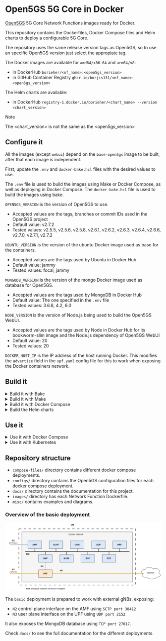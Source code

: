 # Open5GS 5G Core in Docker

[Open5GS](https://github.com/open5gs/open5gs) 5G Core Network Functions images ready for Docker.

This repository contains the Dockerfiles, Docker Compose files and Helm charts to deploy a configurable 5G Core.

The repository uses the same release version tags as Open5GS, so to use an specific Open5GS version just select the appropiate tag.

The Docker images are available for `amd64/x86-64` and `arm64/v8`:
- in DockerHub `borieher/<nf_name>:<open5gs_version>`
- in GitHub Container Registry `ghcr.io/borjis131/<nf_name>:<open5gs_version>`

The Helm charts are available:
- in DockerHub `registry-1.docker.io/borieher/<chart_name> --version <chart_version>`

> [!NOTE]
> The <chart_version> is not the same as the <open5gs_version>

## Configure it

All the images (except `webui`) depend on the `base-open5gs` image to be built, after that each image is independent.

First, update the `.env` and `docker-bake.hcl` files with the desired values to use.

The `.env` file is used to build the images using Make or Docker Compose, as well as deploying in Docker Compose. The `docker-bake.hcl` file is used to build the images using bake.

`OPEN5GS_VERSION` is the version of Open5GS to use.
- Accepted values are the tags, branches or commit IDs used in the Open5GS project
- Default value: v2.7.2
- Tested values: v2.5.5, v2.5.6, v2.5.8, v2.6.1, v2.6.2, v2.6.3, v2.6.4, v2.6.6, v2.7.0, v2.7.1, v2.7.2

`UBUNTU_VERSION` is the version of the ubuntu Docker image used as base for the containers.
- Accepted values are the tags used by Ubuntu in Docker Hub
- Default value: jammy
- Tested values: focal, jammy

`MONGODB_VERSION` is the version of the mongo Docker image used as database for Open5GS.
- Accepted values are the tags used by MongoDB in Docker Hub
- Default value: The one specified in the `.env` file
- Tested values: 3.6.8, 4.2, 6.0

`NODE_VERSION` is the version of Node.js being used to build the Open5GS WebUI.
- Accepted values are the tags used by Node in Docker Hub for its bookworm-slim image and the Node.js dependency of Open5GS WebUI
- Default value: 20
- Tested values: 20

`DOCKER_HOST_IP` is the IP address of the host running Docker. This modifies the `advertise` field in the `upf.yaml` config file for this to work when exposing the Docker containers network.

## Build it

<details>
<summary>Build it with Bake</summary>

> Tip: This is the recommended way to build the project, you can build the images all at once with a single command taking advantage of docker buildx parallelism

> Note: This method uses the `docker-bake.hcl` file and requires `docker-buildx-plugin`

From the top level directory of the repository run:
```bash
docker buildx bake
```

</details>
<details>
<summary>Build it with Make</summary>

> Note: This method uses the `Makefile` and `.env` files

From the top level directory of the repository run the following to create the `base-open5gs` image and all the Network Function images:
```bash
make all
```

This will take a while.

</details>
<details>
<summary>Build it with Docker Compose</summary>

> Note: This method uses the `Makefile`, `.env` and `docker-compose.yaml` files

Some deployments have the build instructions for the images (like the `basic` deployment), only depending of the `base-open5gs` image. Some other deployments download the images needed from container registries like Docker Hub or GitHub Container Registry (like the `network-slicing` deployment).

First create the `base-open5gs` image, from the top level directory of the repository run:
```bash
make base-open5gs
```

Then select the appropiate deployment (`basic`, `scp-model-d` or `roaming`). From the top level directory of the repository, run:
```bash
# Example using the basic deployment
docker compose -f compose-files/basic/docker-compose.yaml --env-file=.env up -d
```

This command builds all the images for the deployment selected and then runs the deployment.

</details>
<details>
<summary>Build the Helm charts</summary>

Use the following commands inside the `helm/` directory.

First retrieve the dependencies of each chart individually, the `open5gs` chart must be the latest one, cause it depends on all the other charts:
```bash
helm dependency build ./<chart_name>
```

You can also package the charts (it is not mandatory):
```bash
helm package ./<chart_name>
```

</details>

## Use it

<details>
<summary>Use it with Docker Compose</summary>

Update the `.env` file with the desired values to use:

Then select the appropiate deployment and from the top level directory of the repository run:
```bash
# Run the basic deployment
docker compose -f compose-files/basic/docker-compose.yaml --env-file=.env up -d

# Tear down the basic deployment
docker compose -f compose-files/basic/docker-compose.yaml --env-file=.env down
```

</details>
<details>
<summary>Use it with Kubernetes</summary>

You can download the packaged charts from the repository or you can use the ones built by yourself.

Current `CHART_VERSION` value for the Open5GS chart is 0.3.1, using `OPEN5GS_VERSION` v2.7.2 as default.
The `CHART_VERSION` for individual charts is 0.3.0, using `OPEN5GS_VERSION` v2.7.2 as default.

To download a chart:
```bash
helm pull oci://registry-1.docker.io/borieher/<chart_name> --version <CHART_VERSION>
```

To install a chart run:
```bash
helm install -n <namespace> <release_name> ./<chart_name>
```

You can provide your custom values using the helm flag `-f` and providing a `values.yaml` file:
```bash
helm install -n <namespace> -f values.yaml <release_name> ./<chart_name>
```

If the namespace does not exist, create it by using the helm flag `--create-namespace`.

To uninstall a chart and remove a namespace run:
```bash
helm uninstall -n <namespace> <release_name>

kubectl delete namespace <namespace>
```

</details>

## Repository structure

- `compose-files/` directory contains different docker compose deployments.
- `configs/` directory contains the Open5GS configuration files for each docker compose deployment.
- `docs/` directory contains the documentation for this project.
- `images/` directory has each Network Function Dockerfile.
- `misc/` contains examples and diagrams.

### Overview of the basic deployment

![Overview of the basic deployment](misc/diagrams/basic.png)

The `basic` deployment is prepared to work with external gNBs, exposing:
- `N2` control plane interface on the AMF using `SCTP port 38412`
- `N3` user plane  interface on the UPF using `UDP port 2152`

It also exposes the MongoDB database using `TCP port 27017`.

Check `docs/` to see the full documentation for the different deployments.
